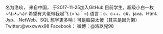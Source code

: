 名为洛玖，
来自中国，
于2017-11-25加入GitHub
目前学生，超级小白一枚~٩(๑❛ᴗ❛๑)۶
希望有大佬带我起飞 (=´ω｀=)
语言：c、c++、c#、java、Html、Jsp、.NetWeb、SQL
想学更多呐！可是脑袋太傻（其实是因为懒）
Twitter:@wxxwwx98
Facebook：
微博：@洛玖兒98
